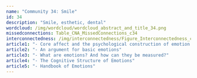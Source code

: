 ```yaml
---
name: "Community 34: Smile"
id: 34
description: "Smile, esthetic, dental"
wordcloud: /img/wordcloud/wordcloud_abstract_and_title_34.png
missedconnections: Table_CNA_MissedConnections_c34
interconnectedness: /img/interconnectedness/Figure_Interconnectedness_c34.png
article1: "- Core affect and the psychological construction of emotion."
article2: "- An argument for basic emotions"
article3: "- What are emotions? And how can they be measured?"
article4: "- The Cognitive Structure of Emotions"
article5: "- Handbook of Emotions"
---
```

